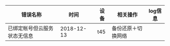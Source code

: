 |错误名称|时间||设备|相关操作|log信息|
|-----|-----|-----|-----|-----|-----|
|已绑定帐号但云服务状态无信息|2018-12-13||t45|备份还原＋切换网络||
